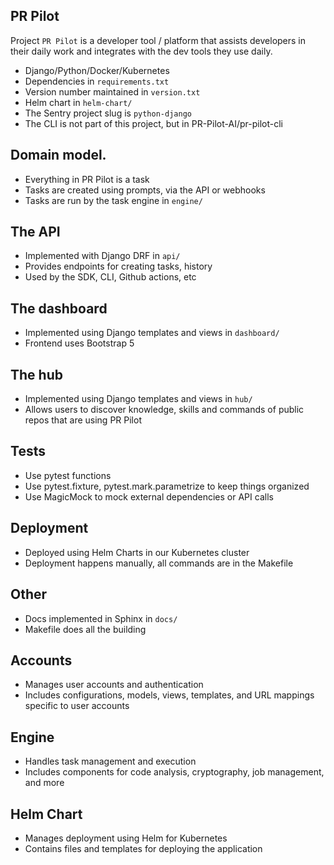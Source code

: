 ## PR Pilot 
Project `PR Pilot` is a developer tool / platform that assists developers in their daily work and integrates with the dev tools they use daily.
- Django/Python/Docker/Kubernetes
- Dependencies in `requirements.txt`
- Version number maintained in `version.txt`
- Helm chart in `helm-chart/`
- The Sentry project slug is `python-django`
- The CLI is not part of this project, but in PR-Pilot-AI/pr-pilot-cli

## Domain model.
- Everything in PR Pilot is a task
- Tasks are created using prompts, via the API or webhooks
- Tasks are run by the task engine in `engine/`

## The API
- Implemented with Django DRF in `api/`
- Provides endpoints for creating tasks, history
- Used by the SDK, CLI, Github actions, etc

## The dashboard
- Implemented using Django templates and views in `dashboard/`
- Frontend uses Bootstrap 5

## The hub
- Implemented using Django templates and views in `hub/`
- Allows users to discover knowledge, skills and commands of public repos that are using PR Pilot

## Tests
- Use pytest functions
- Use pytest.fixture, pytest.mark.parametrize to keep things organized
- Use MagicMock to mock external dependencies or API calls

## Deployment
- Deployed using Helm Charts in our Kubernetes cluster
- Deployment happens manually, all commands are in the Makefile

## Other
- Docs implemented in Sphinx in `docs/`
- Makefile does all the building

## Accounts
- Manages user accounts and authentication
- Includes configurations, models, views, templates, and URL mappings specific to user accounts

## Engine
- Handles task management and execution
- Includes components for code analysis, cryptography, job management, and more

## Helm Chart
- Manages deployment using Helm for Kubernetes
- Contains files and templates for deploying the application
